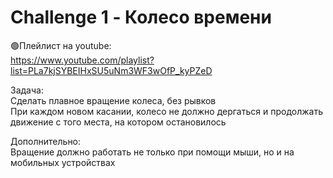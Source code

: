 # Challenge 1 - Колесо времени
🟢Плейлист на youtube:<br>
https://www.youtube.com/playlist?list=PLa7kjSYBEIHxSU5uNm3WF3wOfP_kyPZeD
<br>

Задача:<br>
Сделать плавное вращение колеса, без рывков<br>
При каждом новом касании, колесо не должно дергаться и продолжать движение с того места, на котором остановилось<br>

Дополнительно:<br>
Вращение должно работать не только при помощи мыши, но и на мобильных устройствах
